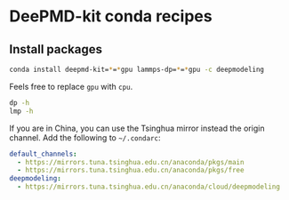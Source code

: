 # DeePMD-kit conda recipes

## Install packages

```sh
conda install deepmd-kit=*=*gpu lammps-dp=*=*gpu -c deepmodeling
```

Feels free to replace `gpu` with `cpu`.

```sh
dp -h
lmp -h
```
If you are in China, you can use the Tsinghua mirror instead the origin channel. Add the following to `~/.condarc`:
```yaml
default_channels:
  - https://mirrors.tuna.tsinghua.edu.cn/anaconda/pkgs/main
  - https://mirrors.tuna.tsinghua.edu.cn/anaconda/pkgs/free
deepmodeling:
  - https://mirrors.tuna.tsinghua.edu.cn/anaconda/cloud/deepmodeling
```
